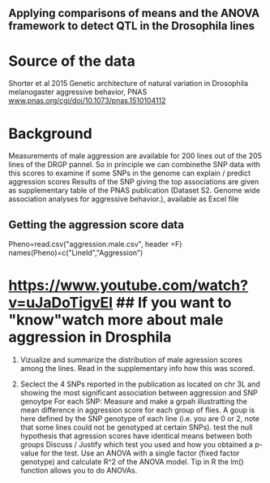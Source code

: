 ## Applying comparisons of means and the ANOVA framework to detect QTL in the Drosophila lines
# Source of the data 
Shorter et al 2015 Genetic architecture of natural variation in Drosophila melanogaster aggressive behavior, PNAS
www.pnas.org/cgi/doi/10.1073/pnas.1510104112

# Background 
Measurements of male aggression are available for 200 lines out of the 205 lines of the DRGP pannel.
So in principle we can combinethe SNP data with this scores to examine if some SNPs in the genome can explain / predict aggression scores
Results of the SNP giving the top associations are given as supplementary table of the PNAS publication 
(Dataset S2. Genome wide association analyses for aggressive behavior.), available as Excel file

## Getting the aggression score data

Pheno=read.csv("aggression.male.csv", header =F)
names(Pheno)=c("LineId","Aggression")
# https://www.youtube.com/watch?v=uJaDoTigvEI ## If you want to "know"watch more about male aggression in Drosphila 


1. Vizualize and summarize the distribution of male agression scores among the lines. Read in the supplementary info how this was scored. 

2. Seclect the 4 SNPs reported in the publication as located on chr 3L and showing the most significant association between aggression and SNP genoytpe
For each SNP: 
Measure and make a grpah illustratting the mean difference in aggression score for each group of flies. 
A goup is here defined by the SNP genotype of each line (i.e. you are 0 or 2, note that some lines could not be genotyped at certain SNPs).
test the null hypothesis that agression scores have identical means between both groups
Discuss / Justify which test you used and how you obtained a p-value for the test.
Use an ANOVA with a single factor (fixed factor genotype) and calculate R^2 of the ANOVA model.
Tip in R the lm() function allows you to do ANOVAs.

